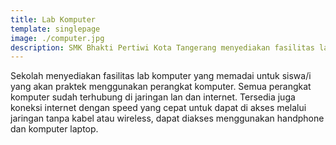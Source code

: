 ```yaml
---
title: Lab Komputer
template: singlepage
image: ./computer.jpg
description: SMK Bhakti Pertiwi Kota Tangerang menyediakan fasilitas lab komputer yang memadai.
---
```




Sekolah menyediakan fasilitas lab komputer yang memadai untuk siswa/i yang akan praktek menggunakan perangkat komputer. Semua perangkat komputer sudah terhubung di jaringan lan dan internet.
Tersedia juga koneksi internet dengan speed yang cepat untuk dapat di akses melalui jaringan tanpa kabel atau wireless, dapat diakses menggunakan handphone dan komputer laptop.